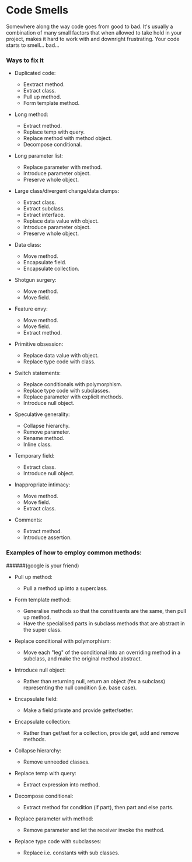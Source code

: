 # Code Smells
Somewhere along the way code goes from good to bad. It's usually a combination of many small factors that when allowed to take hold in your project, makes it hard to work with and downright frustrating. Your code starts to smell... bad...

### Ways to fix it

* Duplicated code:
	* Eextract method.
	* Extract class.
	* Pull up method.
	* Form template method.

* Long method:
	* Extract method.
	* Replace temp with query.
	* Replace method with method object.
	* Decompose conditional.

* Long parameter list:
	* Replace parameter with method.
	* Introduce parameter object.
	* Preserve whole object.

* Large class/divergent change/data clumps:
	* Extract class.
	* Extract subclass.
	* Extract interface.
	* Replace data value with object.
	* Introduce parameter object.
	* Preserve whole object.

* Data class:
	* Move method.
	* Encapsulate field.
	* Encapsulate collection.

* Shotgun surgery:
	* Move method.
	* Move field.

* Feature envy:
	* Move method.
	* Move field.
	* Extract method.

* Primitive obsession:
	* Replace data value with object.
	* Replace type code with class.

* Switch statements:
	* Replace conditionals with polymorphism.
	* Replace type code with subclasses.
	* Replace parameter with explicit methods.
	* Introduce null object.

* Speculative generality:
	* Collapse hierarchy.
	* Remove parameter.
	* Rename method.
	* Inline class.

* Temporary field:
	* Extract class.
	* Introduce null object.

* Inappropriate intimacy:
	* Move method.
	* Move field.
	* Extract class.

* Comments:
	* Extract method.
	* Introduce assertion.

### Examples of how to employ common methods:
######(google is your friend)

* Pull up method:
	- Pull a method up into a superclass.

* Form template method:
	- Generalise methods so that the constituents are the same, then pull up method.
	- Have the specialised parts in subclass methods that are abstract in the super class.

* Replace conditional with polymorphism:
	- Move each "leg" of the conditional into an overriding method in a subclass, and make the original method abstract.

* Introduce null object:
	- Rather than returning null, return an object (fex a subclass) representing the null condition (i.e. base case).

* Encapsulate field:
	- Make a field private and provide getter/setter.

* Encapsulate collection:
	- Rather than get/set for a collection, provide get, add and remove methods.

* Collapse hierarchy:
	- Remove unneeded classes.

* Replace temp with query:
	- Extract expression into method.

* Decompose conditional:
	- Extract method for condition (if part), then part and else parts.

* Replace parameter with method:
	- Remove parameter and let the receiver invoke the method.

* Replace type code with subclasses:
	- Replace i.e. constants with sub classes.